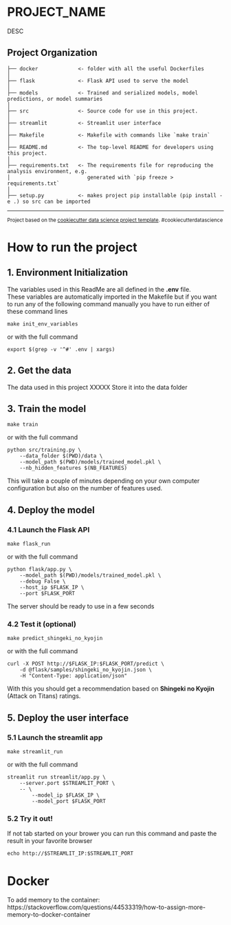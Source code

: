 PROJECT_NAME
==============================

DESC

Project Organization
------------

    ├── docker             <- folder with all the useful Dockerfiles
    │
    ├── flask              <- Flask API used to serve the model
    │
    ├── models             <- Trained and serialized models, model predictions, or model summaries
    │
    ├── src                <- Source code for use in this project.
    │
    ├── streamlit          <- Streamlit user interface 
    │
    ├── Makefile           <- Makefile with commands like `make train`
    │
    ├── README.md          <- The top-level README for developers using this project.
    │
    ├── requirements.txt   <- The requirements file for reproducing the analysis environment, e.g.
    │                         generated with `pip freeze > requirements.txt`
    │
    ├── setup.py           <- makes project pip installable (pip install -e .) so src can be imported
    



--------

<p><small>Project based on the <a target="_blank" href="https://drivendata.github.io/cookiecutter-data-science/">cookiecutter data science project template</a>. #cookiecutterdatascience</small></p>

# How to run the project
## 1. Environment Initialization
The variables used in this ReadMe are all defined in the **.env** file.<br/>
These variables are automatically imported in the Makefile but if you want to run any of the following command manually you have to run either of these command lines
```console
make init_env_variables
```
or with the full command
```console
export $(grep -v '^#' .env | xargs)
```

## 2. Get the data
The data used in this project XXXXX
Store it into the data folder

## 3. Train the model
```console
make train
```
or with the full command
```console
python src/training.py \
    --data_folder $(PWD)/data \
    --model_path $(PWD)/models/trained_model.pkl \
    --nb_hidden_features $(NB_FEATURES)
```
This will take a couple of minutes depending on your own computer configuration but also on the number of features used.

## 4. Deploy the model
### 4.1 Launch the Flask API
```console
make flask_run
```
or with the full command
```console
python flask/app.py \
    --model_path $(PWD)/models/trained_model.pkl \
    --debug False \
    --host_ip $FLASK_IP \
    --port $FLASK_PORT
```
The server should be ready to use in a few seconds
### 4.2 Test it (optional)
```console
make predict_shingeki_no_kyojin
```
or with the full command
```console
curl -X POST http://$FLASK_IP:$FLASK_PORT/predict \
    -d @flask/samples/shingeki_no_kyojin.json \
    -H "Content-Type: application/json"
```
With this you should get a recommendation based on **Shingeki no Kyojin** (Attack on Titans) ratings.

## 5. Deploy the user interface
### 5.1 Launch the streamlit app
```console
make streamlit_run
```
or with the full command
```console
streamlit run streamlit/app.py \
    --server.port $STREAMLIT_PORT \
    -- \
        --model_ip $FLASK_IP \
        --model_port $FLASK_PORT
```
### 5.2 Try it out!
If not tab started on your brower you can run this command and paste the result in your favorite browser
```console
echo http://$STREAMLIT_IP:$STREAMLIT_PORT
```

# Docker
<p>To add memory to the container: https://stackoverflow.com/questions/44533319/how-to-assign-more-memory-to-docker-container</p>